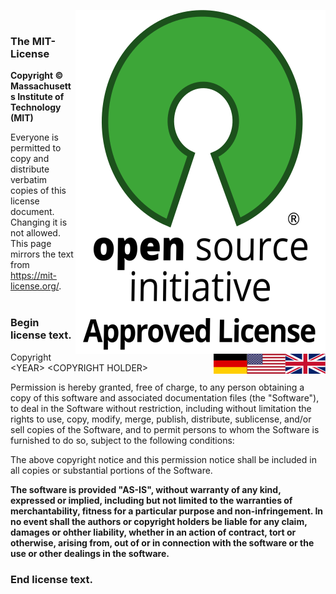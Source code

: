 <a href="https://opensource.org/licenses/mit-license.php"><img alt="OSI Approved License Logo" src="images/osi-approved-license.svg" align="right"/></a>
<a href="License.mit.en.md"><img src="images/en.svg" valign="top" align="right"/></a>
<a href="License.mit.de.md"><img src="images/de.svg" valign="top" align="right"/></a>
<br/>

### The MIT-License

**Copyright © Massachusetts Institute of Technology (MIT)**

Everyone is permitted to copy and distribute verbatim copies of
this license document.<br/>
Changing it is not allowed.<br/>
This page mirrors the text from
<https://mit-license.org/>.
<br/>
<br/>

### **Begin license text.**

Copyright \<YEAR\> \<COPYRIGHT HOLDER\>

Permission is hereby granted, free of charge, to any person obtaining a copy of this software and associated documentation files (the "Software"), to deal in the Software without restriction, including without limitation the rights to use, copy, modify, merge, publish, distribute, sublicense, and/or sell copies of the Software, and to permit persons to whom the Software is furnished to do so, subject to the following conditions:

The above copyright notice and this permission notice shall be included in all copies or substantial portions of the Software.

**The software is provided "AS-IS", without warranty of any kind, expressed or implied, including but not limited to the warranties of merchantability, fitness for a particular purpose and non-infringement. In no event shall the authors or copyright holders be liable for any claim, damages or ohther liability, whether in an action of contract, tort or otherwise, arising from, out of or in connection with the software or the use or other dealings in the software.**

### **End license text.**

